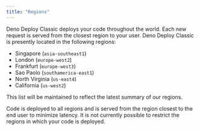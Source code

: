 ```yaml
---
title: "Regions"
---
```


Deno Deploy Classic deploys your code throughout the world. Each new request is served
from the closest region to your user. Deno Deploy Classic is presently located in the
following regions:

- Singapore (`asia-southeast1`)
- London (`europe-west2`)
- Frankfurt (`europe-west3`)
- Sao Paolo (`southamerica-east1`)
- North Virginia (`us-east4`)
- California (`us-west2`)

This list will be maintained to reflect the latest summary of our regions.

Code is deployed to all regions and is served from the region closest to the end
user to minimize latency. It is not currently possible to restrict the regions
in which your code is deployed.
